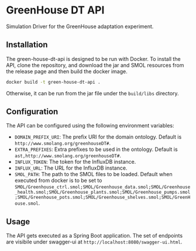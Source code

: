 # GreenHouse DT API

Simulation Driver for the GreenHouse adaptation experiment.

## Installation

The green-house-dt-api is designed to be run with Docker. To install the API, clone the repository, and download the jar and SMOL resources from the release page and then build the docker image.

```bash
docker build -t green-house-dt-api .
```

Otherwise, it can be run from the jar file under the `build/libs` directory.

## Configuration

The API can be configured using the following environment variables:

- `DOMAIN_PREFIX_URI`: The prefix URI for the domain ontology. Default is `http://www.smolang.org/greenhouseDT#`.
- `EXTRA_PREFIXES`: Extra prefixes to be used in the ontology. Default is `ast,http://www.smolang.org/greenhouseDT#`.
- `INFLUX_TOKEN`: The token for the InfluxDB instance.
- `INFLUX_URL`: The URL for the InfluxDB instance.
- `SMOL_PATH`: The path to the SMOL files to be loaded. Default when executed from docker is to be set to `SMOL/Greenhouse_ctrl.smol;SMOL/Greenhouse_data.smol;SMOL/Greenhouse_health.smol;SMOL/Greenhouse_plants.smol;SMOL/Greenhouse_pumps.smol;SMOL/Greenhouse_pots.smol;SMOL/Greenhouse_shelves.smol;SMOL/GreenHouse.smol`.

## Usage

The API gets executed as a Spring Boot application. The set of endpoints are visibile under swagger-ui at `http://localhost:8080/swagger-ui.html`.
